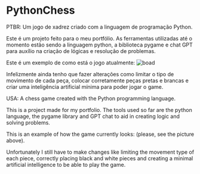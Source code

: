 # PythonChess
PTBR: Um jogo de xadrez criado com a linguagem de programação Python.

Este é um projeto feito para o meu portfólio. As ferramentas utilizadas até o momento estão sendo a linguagem python, a biblioteca pygame e chat GPT 
para auxílio na criação de lógicas e resolução de problemas.

Este é um exemplo de como está o jogo atualmente:
![boad](https://user-images.githubusercontent.com/130929513/232351406-b0fa66a7-ded3-4154-9e23-e22a1ea162b5.PNG)

Infelizmente ainda tenho que fazer alterações como limitar o tipo de movimento de cada peça, colocar corretamente peças pretas e brancas e criar 
uma inteligência artificial mínima para poder jogar o game.

USA: A chess game created with the Python programming language.

This is a project made for my portfolio. The tools used so far are the python language, the pygame library and GPT chat
to aid in creating logic and solving problems.

This is an example of how the game currently looks: (please, see the picture above).

Unfortunately I still have to make changes like limiting the movement type of each piece, correctly placing black and white pieces and creating
a minimal artificial intelligence to be able to play the game.
